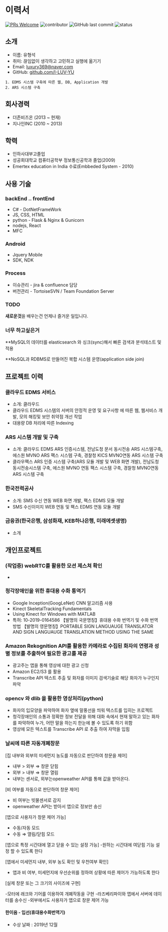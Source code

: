 # 이력서
[![PRs Welcome](https://img.shields.io/badge/PRs-welcome-brightgreen.svg?style=flat-square)](http://makeapullrequest.com)
![contributor](https://img.shields.io/github/contributors/JSpiner/RESUME.svg)
![GitHub last commit](https://img.shields.io/github/last-commit/JSpiner/RESUME.svg)
![status](https://img.shields.io/badge/working-brightgreen.svg)

## 소개
- 이름: 유형석
- 취미: 끊임없이 생각하고 고민하고 실행에 옮기기
- Email: luxury369@naver.com
- GitHub: [github.com/I-LUV-YU](https://github.com/i-luv-yu)
```
1. EDMS 시스템 구축에 따른 웹, DB, Application 개발
2. ARS 시스템 구축
```


## 회사경력
- 더존비즈온 (2013 ~ 현재)
- 지나인INC (2010 ~ 2013)

## 학력
- 인하사대부고졸업
- 성공회대학교 컴퓨터공학부 정보통신공학과 졸업(2009)
- Emertex education in India 수료(Embbeded System - 2010) 

## 사용 기술
### backEnd .. frontEnd
- C# - DotNetFrameWork
- JS, CSS, HTML
- python - Flask & Nginx & Gunicorn 
- nodejs, React
- MFC

### Android
- Jquery Mobile
- SDK, NDK


### Process

- 이슈관리 - jira & confluence 담당
- 버전관리 - TortoiseSVN / Team Foundation Server

### TODO
**새로운것**을 배우는건 언제나 즐거운 일입니다. <br/>


### 너무 하고싶은거

**MySQL의 데이터를 elasticsearch 와 싱크(sync)해서 빠른 검색과 분석테스트 및 적용

**NoSQL과 RDBMS로 만들어진 복합 시스템 운영(application side join)





## 프로젝트 이력


### 클라우드 EDMS 서비스 
- 소개: 클라우드 
- 클라우드 EDMS 시스템의 서버의 안정적 운영 및 요구사항 에 따른 웹, 웹서비스 개발, 모의 해킹및 보안 취약점 개선 작업 
- 대용량 DB 처리에 따른 Indexing 


### ARS 시스템 개발 및 구축
- 소개: 클라우드 EDMS ARS 인증시스템, 전남도청 문서 동시전송 ARS 시스템구축, 에스원 MVNO ARS 팩스 시스템 구축, 경찰청 KICS MVNO연동 ARS 시스템 구축 
- 클라우팩스 ARS 인증 시스템 구축(ARS 모듈 개발 및 WEB 화면 개발), 전남도청 동시전송시스템 구축, 에스원 MVNO 연동 팩스 시스템 구축, 경찰청  MVNO연동 ARS 시스템 구축

### 한국전력공사
- 소개:  SMS 수신 연동 WEB 화면 개발, 팩스 EDMS 모듈 개발 
- SMS 수신이미지 WEB 연동 및 팩스 EDMS 연동 모듈 개발

### 금융권(한국은행, 삼성화재, KEB하나은행, 미래에셋생명) 
- 소개 

## 개인프로젝트

### (작업중) webRTC를 활용한 모션 제스쳐 확인
- 


### 청각장애인을 위한 휴대용 수화 통역기
- Google Inception(GoogLeNet) CNN 알고리즘 사용
- Kinect SkeletalTracking Fundamentals
- Using Kinect for Windows with MATLAB
- 특허: 10-2019-0164586
【발명의 국문명칭】휴대용 수화 번역기 및 수화 번역 방법
【발명의 영문명칭】PORTABLE SIGN LANGUAUGE TRANSLATOR AND SIGN LANGUAUGE TRANSLATION METHOD USING THE SAME



### Amazon Rekognition API를 활용한  카메라로 수집된 화자의 연령과 성별 정보를 추출하여 필요한 광고를 제공
- 광고주는 앱을 통해 영상에 대한 광고 신청 
- Amazon EC2/S3 를 활용 
- Transcribe API 텍스트 추출 및 화자를 이미지 검색기술로 해당 화자가 누구인지 파악


### opencv 와 dlib 을 활용한 영상처리(python)
- 화자의 입모양을 파악하여 화자 옆에 말풍선을 띄워 텍스트를 입히는 프로젝트
- 청각장애인의 소통과 정확한 정보 전달을 위해 대화 속에서 현재 말하고 있는 화자를 파악하여 누가, 어떤 말을 하는지 한눈에 볼 수 있도록 하기 위함
- 영상에 모든 텍스트를 Transcribe API 로 추출 하여 자막을 입힘 

### 날씨에 따른 자동개폐창문
[집 내부와 외부의 미세먼지 농도를 자동으로 판단하여 창문을 제어]
- 내부 > 외부 ⇒ 창문 닫힘
- 외부 > 내부 ⇒ 창문 열림
- 내부는 센서로, 외부는openweather API를 통해 값을 받아온다.

[비 여부를 자동으로 판단하여 창문 제어]
- 비 여부는 빗물센서로 감지
- openweather API는 받아서 앱으로 정보만 송신

[앱으로 사용자가 창문 제어 가능]
- 수동/자동 모드
- 수동 ⇒ 열림/닫힘 모드

[앱으로 특정 시간대에 열고 닫을 수 있는 설정 가능]
-원하는 시간대에 여닫힘 기능 설정 할 수 있도록 한다

[앱에서 미세먼지 내부, 외부 농도 확인 및 우천여부 확인]
- 앱과 비 여부, 미세먼지에 우선순위를 정하여 상황에 따른 제어가 가능하도록 한다


[실제 창문 또는 그 크기의 사이즈에 구현]

-모터에 래크와 기어를 이용하여 개폐작동을 구현
-라즈베리파이와 앱에서 서버에 데이터를 송수신
-외부에서도 사용자가 앱으로 창문 제어 가능




#### 한이음 - 입선(휴대용수화번역기)
- 수상 날짜 : 2019년 12월

<br/>
<br/>
